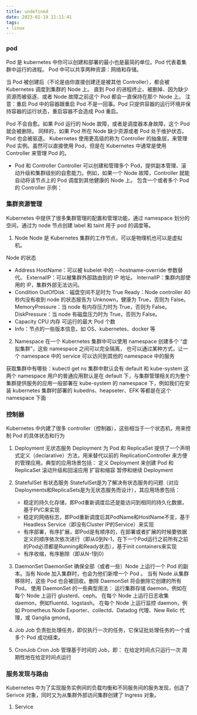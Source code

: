 ```yaml
---
title: undefined
date: 2023-01-19 11:11:41
tags:
- linux
---
```


### pod

Pod 是 kubernetes 中你可以创建和部署的最小也是最简的单位。Pod 代表着集群中运行的进程。
Pod 中可以共享两种资源：网络和存储。

当 Pod 被创建后（不论是由你直接创建还是被其他 Controller），都会被 Kubernetes 调度到集群的 Node 上。
直到 Pod 的进程终止、被删掉、因为缺少资源而被驱逐、或者 Node 故障之前这个 Pod 都会一直保持在那个 Node 上。
注意：重启 Pod 中的容器跟重启 Pod 不是一回事。Pod 只提供容器的运行环境并保持容器的运行状态，重启容器不会造成 Pod 重启。

Pod 不会自愈。如果 Pod 运行的 Node 故障，或者是调度器本身故障，这个 Pod 就会被删除。
同样的，如果 Pod 所在 Node 缺少资源或者 Pod 处于维护状态，Pod 也会被驱逐。
Kubernetes 使用更高级的称为 Controller 的抽象层，来管理 Pod 实例。虽然可以直接使用 Pod，但是在 Kubernetes 中通常是使用 Controller 来管理 Pod 的。

- Pod 和 Controller
Controller 可以创建和管理多个 Pod，提供副本管理、滚动升级和集群级别的自愈能力。例如，如果一个 Node 故障，Controller 就能自动将该节点上的 Pod 调度到其他健康的 Node 上。
包含一个或者多个 Pod 的 Controller 示例：

### 集群资源管理
Kubernetes 中提供了很多集群管理的配置和管理功能，通过 namespace 划分的空间，通过为 node 节点创建 label 和 taint 用于 pod 的调度等。

1. Node
Node 是 Kubernetes 集群的工作节点，可以是物理机也可以是虚拟机。

Node 的状态
- Address
    HostName：可以被 kubelet 中的 --hostname-override 参数替代。
    ExternalIP：可以被集群外部路由到的 IP 地址。
    InternalIP：集群内部使用的 IP，集群外部无法访问。
- Condition
    OutOfDisk：磁盘空间不足时为 True
    Ready：Node controller 40 秒内没有收到 node 的状态报告为 Unknown，健康为 True，否则为 False。
    MemoryPressure：当 node 有内存压力时为 True，否则为 False。
    DiskPressure：当 node 有磁盘压力时为 True，否则为 False。
- Capacity
    CPU
    内存
    可运行的最大 Pod 个数
- Info：节点的一些版本信息，如 OS、kubernetes、docker 等

2. Namespace
在一个 Kubernetes 集群中可以使用 namespace 创建多个 “虚拟集群”，这些 namespace 之间可以完全隔离，
也可以通过某种方式，让一个 namespace 中的 service 可以访问到其他的 namespace 中的服务

获取集群中有哪些：kubectl get ns
集群中默认会有 default 和 kube-system 这两个 namespace
用户的普通应用默认是在 default 下，与集群管理相关的为整个集群提供服务的应用一般部署在 kube-system 的 namespace 下，例如我们在安装 kubernetes 集群时部署的 kubedns、heapseter、EFK 等都是在这个 namespace 下面


### 控制器
Kubernetes 中内建了很多 controller（控制器），这些相当于一个状态机，用来控制 Pod 的具体状态和行为

1. Deployment 无状态服务
Deployment 为 Pod 和 ReplicaSet 提供了一个声明式定义（declarative）方法，用来替代以前的 ReplicationController 来方便的管理应用。典型的应用场景包括：
    定义 Deployment 来创建 Pod 和 ReplicaSet
    滚动升级和回滚应用
    扩容和缩容
    暂停和继续 Deployment

2. StatefulSet 有状态服务 
StatefulSet是为了解决有状态服务的问题（对应Deployments和ReplicaSets是为无状态服务而设计），其应用场景包括：
    - 稳定的持久化存储，即Pod重新调度后还是能访问到相同的持久化数据，基于PVC来实现
    - 稳定的网络标志，即Pod重新调度后其PodName和HostName不变，基于Headless Service（即没有Cluster IP的Service）来实现
    - 有序部署，有序扩展，即Pod是有顺序的，在部署或者扩展的时候要依据定义的顺序依次依次进行（即从0到N-1，在下一个Pod运行之前所有之前的Pod必须都是Running和Ready状态），基于init containers来实现
    - 有序收缩，有序删除（即从N-1到0）

3. DaemonSet 
DaemonSet 确保全部（或者一些）Node 上运行一个 Pod 的副本。当有 Node 加入集群时，也会为他们新增一个 Pod 。
当有 Node 从集群移除时，这些 Pod 也会被回收。删除 DaemonSet 将会删除它创建的所有 Pod。
使用 DaemonSet 的一些典型用法：
    运行集群存储 daemon，例如在每个 Node 上运行 glusterd、ceph。
    在每个 Node 上运行日志收集 daemon，例如fluentd、logstash。
    在每个 Node 上运行监控 daemon，例如 Prometheus Node Exporter、collectd、Datadog 代理、New Relic 代理，或 Ganglia gmond。

4. Job
Job 负责批处理任务，即仅执行一次的任务，它保证批处理任务的一个或多个 Pod 成功结束。

5. CronJob
   Cron Job 管理基于时间的 Job，即：
    在给定时间点只运行一次
    周期性地在给定时间点运行

### 服务发现与路由
Kubernetes 中为了实现服务实例间的负载均衡和不同服务间的服务发现，创造了 Serivce 对象，同时又为从集群外部访问集群创建了 Ingress 对象。
1. Service

